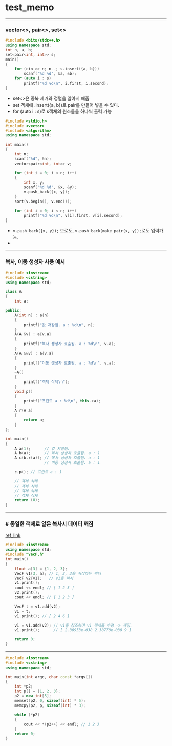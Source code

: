 # **test_memo**

___

### vector<>, pair<>, set<>
```cpp
#include <bits/stdc++.h>
using namespace std;
int n, a, b;
set<pair<int, int>> s;
main()
{
    for (cin >> n; n--; s.insert({a, b}))
        scanf("%d %d", &a, &b);
    for (auto i : s)
        printf("%d %d\n", i.first, i.second);
}
```
- set<>은 중복 제거와 정렬을 알아서 해줌
- set 객체에 .insert({a, b})로 pair를 만들어 넣을 수 있다.
- for (auto i : s)로 s객체의 원소들을 하나씩 출력 가능

```cpp
#include <stdio.h>
#include <vector>
#include <algorithm>
using namespace std;

int main()
{
    int n;
    scanf("%d", &n);
    vector<pair<int, int>> v;

    for (int i = 0; i < n; i++)
    {
        int x, y;
        scanf("%d %d", &x, &y);
        v.push_back({x, y});
    }
    sort(v.begin(), v.end());

    for (int i = 0; i < n; i++)
        printf("%d %d\n", v[i].first, v[i].second);
}
```
- `v.push_back({x, y});` 으로도, `v.push_back(make_pair(x, y));`로도 입력가능.
- 
___

### **복사, 이동 생성자 사용 예시**
```cpp
#include <iostream>
#include <cstring>
using namespace std;

class A
{
    int a;

public:
    A(int n) : a{n}
    {
        printf("값 저장됨. a : %d\n", n);
    }
    A(A &v) : a{v.a}
    {
        printf("복사 생성자 호출됨. a : %d\n", v.a);
    }
    A(A &&v) : a{v.a}
    {
        printf("이동 생성자 호출됨. a : %d\n", v.a);
    }
    ~A()
    {
        printf("객체 삭제\n");
    }
    void p()
    {
        printf("프린트 a : %d\n", this->a);
    }
    A r(A a)
    {
        return a;
    }
};

int main()
{
    A a(1);      // 값 저장됨.
    A b(a);      // 복사 생성자 호출됨. a : 1
    A c(b.r(a)); // 복사 생성자 호출됨. a : 1
                 // 이동 생성자 호출됨. a : 1

    c.p(); // 프린트 a : 1

    // 객체 삭제
    // 객체 삭제
    // 객체 삭제
    // 객체 삭제
    return (0);
}
```

___

### **# 동일한 객체로 얕은 복사시 데이터 깨짐**
[ref_link](https://hombody.tistory.com/317)
```cpp
#include <iostream>
using namespace std;
#include "VecF.h"
int main()
{
    float a[3] = {1, 2, 3};
    VecF v1(3, a); // 1, 2, 3을 저장하는 벡터
    VecF v2{v1};   // v1을 복사
    v1.print();
    cout << endl; // [ 1 2 3 ]
    v2.print();
    cout << endl; // [ 1 2 3 ]

    VecF t = v1.add(v2);
    v1 = t;
    v1.print(); // [ 2 4 6 ]

    v1 = v1.add(v2); // v1을 참조하며 v1 객체를 수정 -> 깨짐.
    v1.print();      // [ 2.38953e-038 2.38778e-038 9 ]

    return 0;
}
```

___


```cpp
#include <iostream>
#include <cstring>
using namespace std;

int main(int argc, char const *argv[])
{
    int *p2;
    int p[] = {1, 2, 3};
    p2 = new int[5];
    memset(p2, 0, sizeof(int) * 5);
    memcpy(p2, p, sizeof(int) * 3);

    while (*p2)
    {
        cout << *(p2++) << endl; // 1 2 3
    }
    return 0;
}
```
